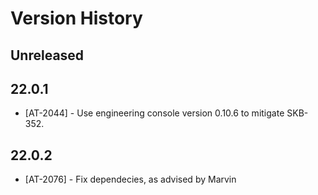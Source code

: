 # Version History

## Unreleased

## 22.0.1

* [AT-2044] - Use engineering console version 0.10.6 to mitigate SKB-352.

## 22.0.2

* [AT-2076] - Fix dependecies, as advised by Marvin
